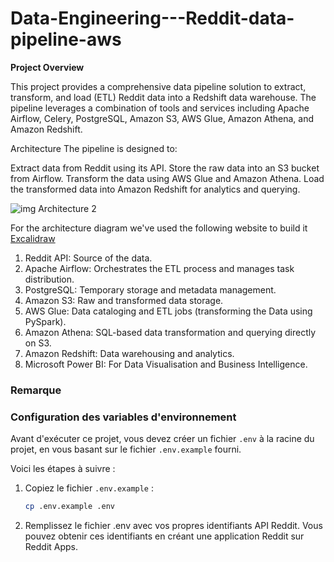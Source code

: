 # Data-Engineering---Reddit-data-pipeline-aws

**Project Overview**

This project provides a comprehensive data pipeline solution to extract, transform, and load (ETL) Reddit data into a Redshift data warehouse. The pipeline leverages a combination of tools and services including Apache Airflow, Celery, PostgreSQL, Amazon S3, AWS Glue, Amazon Athena, and Amazon Redshift.

Architecture
The pipeline is designed to:

Extract data from Reddit using its API. Store the raw data into an S3 bucket from Airflow. Transform the data using AWS Glue and Amazon Athena. Load the transformed data into Amazon Redshift for analytics and querying.

![img Architecture 2](https://github.com/user-attachments/assets/05769379-9ab6-43a1-8a13-bf286ddfbe70)


For the architecture diagram we've used the following website to build it [Excalidraw](https://excalidraw.com/)

1. Reddit API: Source of the data.
2.	Apache Airflow: Orchestrates the ETL process and manages task distribution.
3.	PostgreSQL: Temporary storage and metadata management.
4.	Amazon S3: Raw and transformed data storage.
5.	AWS Glue: Data cataloging and ETL jobs (transforming the Data using PySpark).
6.	Amazon Athena: SQL-based data transformation and querying directly on S3.
7.	Amazon Redshift: Data warehousing and analytics.
8.	Microsoft Power BI: For Data Visualisation and Business Intelligence.


### Remarque

### Configuration des variables d'environnement

Avant d'exécuter ce projet, vous devez créer un fichier `.env` à la racine du projet, en vous basant sur le fichier `.env.example` fourni.

Voici les étapes à suivre :

1. Copiez le fichier `.env.example` :
   ```bash
   cp .env.example .env
2. Remplissez le fichier .env avec vos propres identifiants API Reddit. Vous pouvez obtenir ces identifiants en créant une application Reddit sur Reddit Apps.
